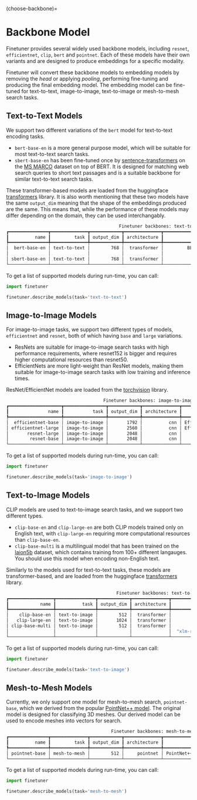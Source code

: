 (choose-backbone)=
# Backbone Model

Finetuner provides several widely used backbone models,
including `resnet`, `efficientnet`, `clip`, `bert` and `pointnet`.
Each of these models have their own variants and are designed to produce embeddings for a specific modality.

Finetuner will convert these backbone models to embedding models by removing
the *head* or applying *pooling*,
performing fine-tuning and producing the final embedding model.
The embedding model can be fine-tuned for text-to-text, image-to-image, text-to-image or mesh-to-mesh
search tasks.

## Text-to-Text Models

We support two different variations of the `bert` model for text-to-text encoding tasks.
- `bert-base-en` is a more general purpose model, which will be suitable for most text-to-text search tasks.
- `sbert-base-en` has been fine-tuned once by [sentence-transformers](https://www.sbert.net/) on the 
  [MS MARCO](https://microsoft.github.io/msmarco/) dataset on top of BERT.
  It is designed for matching web search queries to short text passages and 
  is a suitable backbone for similar text-to-text search tasks.

These transformer-based models are loaded from the huggingface
[transformers](https://github.com/huggingface/transformers) library.
It is also worth mentioning that these two models have the same `output_dim` meaning that the shape of
the embeddings produced are the same.
This means that, while the performance of these models may differ depending on the domain, they can be used interchangably.

```bash
                                           Finetuner backbones: text-to-text                                           
┏━━━━━━━━━━━━━━━┳━━━━━━━━━━━━━━┳━━━━━━━━━━━━┳━━━━━━━━━━━━━━┳━━━━━━━━━━━━━━━━━━━━━━━━━━━━━━━━━━━━━━━━━━━━━━━━━━━━━━━━━━┓
┃          name ┃         task ┃ output_dim ┃ architecture ┃                                              description ┃
┡━━━━━━━━━━━━━━━╇━━━━━━━━━━━━━━╇━━━━━━━━━━━━╇━━━━━━━━━━━━━━╇━━━━━━━━━━━━━━━━━━━━━━━━━━━━━━━━━━━━━━━━━━━━━━━━━━━━━━━━━━┩
│  bert-base-en │ text-to-text │        768 │  transformer │         BERT model pre-trained on BookCorpus and English │
│               │              │            │              │                                                Wikipedia │
│ sbert-base-en │ text-to-text │        768 │  transformer │                  Pretrained BERT, fine-tuned on MS Marco │
└───────────────┴──────────────┴────────────┴──────────────┴──────────────────────────────────────────────────────────┘
```

To get a list of supported models during run-time, you can call:

```python
import finetuner

finetuner.describe_models(task='text-to-text')
```

## Image-to-Image Models

For image-to-image tasks, we support two different types of models, `efficientnet` and `resnet`,
both of which having `base` and `large` variations.
- ResNets are suitable for image-to-image search tasks with high performance requirements, where resnet152 is bigger and
  requires higher computational resources than resnet50.
- EfficientNets are more light-weight than ResNet models, making them suitable for image-to-image search tasks
  with low training and inference times.

ResNet/EfficientNet models are loaded from the [torchvision](https://pytorch.org/vision/stable/index.html) library.

```bash
                                     Finetuner backbones: image-to-image                                     
┏━━━━━━━━━━━━━━━━━━━━┳━━━━━━━━━━━━━━━━┳━━━━━━━━━━━━┳━━━━━━━━━━━━━━┳━━━━━━━━━━━━━━━━━━━━━━━━━━━━━━━━━━━━━━━━━┓
┃               name ┃           task ┃ output_dim ┃ architecture ┃                             description ┃
┡━━━━━━━━━━━━━━━━━━━━╇━━━━━━━━━━━━━━━━╇━━━━━━━━━━━━╇━━━━━━━━━━━━━━╇━━━━━━━━━━━━━━━━━━━━━━━━━━━━━━━━━━━━━━━━━┩
│  efficientnet-base │ image-to-image │       1792 │          cnn │ EfficientNet B4 pre-trained on ImageNet │
│ efficientnet-large │ image-to-image │       2560 │          cnn │ EfficientNet B7 pre-trained on ImageNet │
│       resnet-large │ image-to-image │       2048 │          cnn │       ResNet152 pre-trained on ImageNet │
│        resnet-base │ image-to-image │       2048 │          cnn │        ResNet50 pre-trained on ImageNet │
└────────────────────┴────────────────┴────────────┴──────────────┴─────────────────────────────────────────┘
```

To get a list of supported models during run-time, you can call:

```python
import finetuner

finetuner.describe_models(task='image-to-image')
```

## Text-to-Image Models

CLIP models are used to text-to-image search tasks, and we support two different types.
- `clip-base-en` and `clip-large-en` are both CLIP models trained only on English text,
  with `clip-large-en` requiring more computational resources than `clip-base-en`.
- `clip-base-multi` is a multilingual model that has been trained on the [laion5b](https://laion.ai/blog/laion-5b/)
  dataset, which contains training from 100+ different langauges. 
  You should use this model when encoding non-English text.

Similarly to the models used for text-to-text tasks, these models are transformer-based, and are loaded from the huggingface
[transformers](https://github.com/huggingface/transformers) library.

```bash
                                          Finetuner backbones: text-to-image                                           
┏━━━━━━━━━━━━━━━━━┳━━━━━━━━━━━━━━━┳━━━━━━━━━━━━┳━━━━━━━━━━━━━━┳━━━━━━━━━━━━━━━━━━━━━━━━━━━━━━━━━━━━━━━━━━━━━━━━━━━━━━━┓
┃            name ┃          task ┃ output_dim ┃ architecture ┃                                           description ┃
┡━━━━━━━━━━━━━━━━━╇━━━━━━━━━━━━━━━╇━━━━━━━━━━━━╇━━━━━━━━━━━━━━╇━━━━━━━━━━━━━━━━━━━━━━━━━━━━━━━━━━━━━━━━━━━━━━━━━━━━━━━┩
│    clip-base-en │ text-to-image │        512 │  transformer │                                       CLIP base model │
│   clip-large-en │ text-to-image │       1024 │  transformer │                   CLIP large model with patch size 14 │
│ clip-base-multi │ text-to-image │        512 │  transformer │                                            Open MCLIP │
│                 │               │            │              │  "xlm-roberta-base-ViT-B-32::laion5b_s13b_b90k" model │
└─────────────────┴───────────────┴────────────┴──────────────┴───────────────────────────────────────────────────────┘
```

To get a list of supported models during run-time, you can call:

```python
import finetuner

finetuner.describe_models(task='text-to-image')
```

## Mesh-to-Mesh Models

Currently, we only support one model for mesh-to-mesh search, `pointnet-base`, which we derived from the popular 
[PointNet++ model](https://proceedings.neurips.cc/paper/2017/file/d8bf84be3800d12f74d8b05e9b89836f-Paper.pdf).
The original model is designed for classifying 3D meshes. Our derived model can be used to encode meshes into vectors for search.

```bash
                                        Finetuner backbones: mesh-to-mesh                                         
┏━━━━━━━━━━━━━━━┳━━━━━━━━━━━━━━┳━━━━━━━━━━━━┳━━━━━━━━━━━━━━┳━━━━━━━━━━━━━━━━━━━━━━━━━━━━━━━━━━━━━━━━━━━━━━━━━━━━━┓
┃          name ┃         task ┃ output_dim ┃ architecture ┃                                         description ┃
┡━━━━━━━━━━━━━━━╇━━━━━━━━━━━━━━╇━━━━━━━━━━━━╇━━━━━━━━━━━━━━╇━━━━━━━━━━━━━━━━━━━━━━━━━━━━━━━━━━━━━━━━━━━━━━━━━━━━━┩
│ pointnet-base │ mesh-to-mesh │        512 │     pointnet │ PointNet++ embedding model for 3D mesh point clouds │
└───────────────┴──────────────┴────────────┴──────────────┴─────────────────────────────────────────────────────┘
```

To get a list of supported models during run-time, you can call:

```python
import finetuner

finetuner.describe_models(task='mesh-to-mesh')
```
